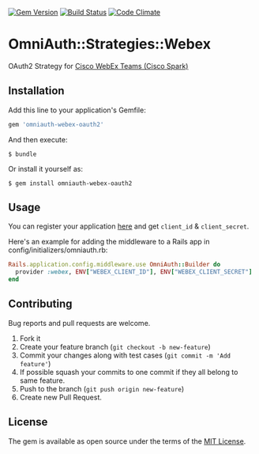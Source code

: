 [![Gem Version](https://badge.fury.io/rb/omniauth-webex-oauth2.svg)](https://badge.fury.io/rb/omniauth-webex-oauth2)
[![Build Status](https://travis-ci.org/suhaspan/omniauth-webex-oauth2.svg?branch=master)](https://travis-ci.org/suhaspan/omniauth-webex-oauth2)
[![Code Climate](https://codeclimate.com/github/suhaspan/omniauth-webex-oauth2/badges/gpa.svg)](https://codeclimate.com/github/suhaspan/omniauth-webex-oauth2)


# OmniAuth::Strategies::Webex

OAuth2 Strategy for [Cisco WebEx Teams (Cisco Spark)](https://www.webex.com/products/teams/index.html)

## Installation

Add this line to your application's Gemfile:

```ruby
gem 'omniauth-webex-oauth2'
```

And then execute:

    $ bundle

Or install it yourself as:

    $ gem install omniauth-webex-oauth2

## Usage

You can register your application [here](https://developer.webex.com/authentication.html) and get `client_id` & `client_secret`.

Here's an example for adding the middleware to a Rails app in config/initializers/omniauth.rb:
```ruby
Rails.application.config.middleware.use OmniAuth::Builder do
  provider :webex, ENV["WEBEX_CLIENT_ID"], ENV["WEBEX_CLIENT_SECRET"]
end
```

## Contributing

Bug reports and pull requests are welcome.

1. Fork it
2. Create your feature branch (`git checkout -b new-feature`)
3. Commit your changes along with test cases (`git commit -m 'Add feature'`)
4. If possible squash your commits to one commit if they all belong to same feature.
5. Push to the branch (`git push origin new-feature`)
6. Create new Pull Request.


## License

The gem is available as open source under the terms of the [MIT License](http://opensource.org/licenses/MIT).
